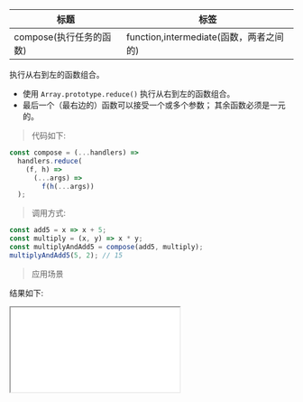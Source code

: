 | 标题                    | 标签                                    |
| ----------------------- | --------------------------------------- |
| compose(执行任务的函数) | function,intermediate(函数，两者之间的) |

执行从右到左的函数组合。

- 使用 `Array.prototype.reduce()` 执行从右到左的函数组合。
- 最后一个（最右边的）函数可以接受一个或多个参数； 其余函数必须是一元的。

> 代码如下:

```js
const compose = (...handlers) =>
  handlers.reduce(
    (f, h) =>
      (...args) =>
        f(h(...args))
  );
```

> 调用方式:

```js
const add5 = x => x + 5;
const multiply = (x, y) => x * y;
const multiplyAndAdd5 = compose(add5, multiply);
multiplyAndAdd5(5, 2); // 15
```

> 应用场景

<div class="code-editor" data-url="codes/javascript/html/compose.html" data-language="html"></div>

结果如下:

<iframe src="codes/javascript/html/compose.html"></iframe>
